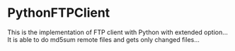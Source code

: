 # PythonFTPClient

This is the implementation of FTP client with Python with extended option... It is able to do md5sum remote files and gets only changed files...
